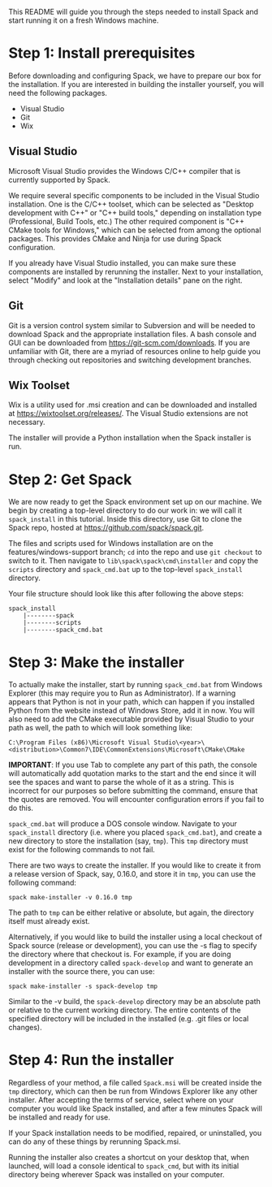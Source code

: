 This README will guide you through the steps needed to install Spack and 
start running it on a fresh Windows machine.

# Step 1: Install prerequisites

Before downloading and configuring Spack, we have to prepare our box for the 
installation. If you are interested in building the installer yourself,
you will need the following packages.

* Visual Studio
* Git
* Wix

## Visual Studio

Microsoft Visual Studio provides the Windows C/C++ compiler that is currently supported by Spack.

We require several specific components to be included in the Visual Studio installation.  One is the C/C++ toolset, which can be selected as "Desktop development with C++" or "C++ build tools," depending on installation type (Professional, Build Tools, etc.)  The other required component is "C++ CMake tools for Windows," which can be selected from among the optional packages.  This provides CMake and Ninja for use during Spack configuration.

If you already have Visual Studio installed, you can make sure these components are installed by
rerunning the installer.  Next to your installation, select "Modify" and look at the "Installation details" pane on the right.

## Git

Git is a version control system similar to Subversion and will be needed to
download Spack and the appropriate installation files. A bash console and GUI
can be downloaded from https://git-scm.com/downloads. If you are unfamiliar
with Git, there are a myriad of resources online to help guide you through
checking out repositories and switching development branches.

## Wix Toolset

Wix is a utility used for .msi creation and can be downloaded and
installed at https://wixtoolset.org/releases/. The Visual Studio
extensions are not necessary. 

The installer will provide a Python installation when the Spack
installer is run.

# Step 2: Get Spack

We are now ready to get the Spack environment set up on our machine. We
begin by creating a top-level directory to do our work in: we will call
it ``spack_install`` in this tutorial. Inside this directory, use Git to
clone the Spack repo, hosted at https://github.com/spack/spack.git.

The files and scripts used for Windows installation are on the
features/windows-support branch; ``cd`` into the repo and use 
``git checkout`` to switch to it. Then navigate to 
``lib\spack\spack\cmd\installer`` and copy the ``scripts`` directory and
``spack_cmd.bat`` up to the top-level ``spack_install`` directory.

Your file structure should look like this after following the above
steps:

```
spack_install
    |--------spack
    |--------scripts
    |--------spack_cmd.bat
```

# Step 3: Make the installer

To actually make the installer, start by running ``spack_cmd.bat`` from
Windows Explorer (this may require you to Run as Administrator). If a
warning appears that Python is not in your path, which can happen if you
installed Python from the website instead of Windows Store, add it in now.
You will also need to add the CMake executable provided by Visual Studio
to your path as well, the path to which will look something like:

``C:\Program Files (x86)\Microsoft Visual Studio\<year>\<distribution>\Common7\IDE\CommonExtensions\Microsoft\CMake\CMake``

**IMPORTANT**: If you use Tab to complete any part of this path, the console will automatically
add quotation marks to the start and the end since it will see the spaces and want to parse the
whole of it as a string. This is incorrect for our purposes so before submitting the command,
ensure that the quotes are removed. You will encounter configuration errors if you fail to do this. 

``spack_cmd.bat`` will produce a DOS console window. Navigate to your
``spack_install`` directory (i.e. where you placed ``spack_cmd.bat``), and
create a new directory to store the installation (say, ``tmp``). This ``tmp``
directory must exist for the following commands to not fail.

There are two ways to create the installer. If you would like to create it
from a release version of Spack, say, 0.16.0, and store it in ``tmp``, you
can use the following command:

``spack make-installer -v 0.16.0 tmp``

The path to ``tmp`` can be either relative or absolute, but again, the
directory itself must already exist.

Alternatively, if you would like to build the installer using a local
checkout of Spack source (release or development), you can use the
-s flag to specify the directory where that checkout is. For example,
if you are doing development in a directory called ``spack-develop``
and want to generate an installer with the source there, you can use:

``spack make-installer -s spack-develop tmp``

Similar to the -v build, the ``spack-develop`` directory may be an absolute
path or relative to the current working directory. The entire contents of the 
specified directory will be included in the installed (e.g. .git files or 
local changes).

# Step 4: Run the installer

Regardless of your method, a file called ``Spack.msi`` will be created
inside the ``tmp`` directory, which can then be run from Windows Explorer
like any other installer. After accepting the terms of service, select
where on your computer you would like Spack installed, and after a few minutes
Spack will be installed and ready for use.

If your Spack installation needs to be modified, repaired, or uninstalled, 
you can do any of these things by rerunning Spack.msi.

Running the installer also creates a shortcut on your desktop that, when launched,
will load a console identical to ``spack_cmd``, but with its initial directory
being wherever Spack was installed on your computer.
